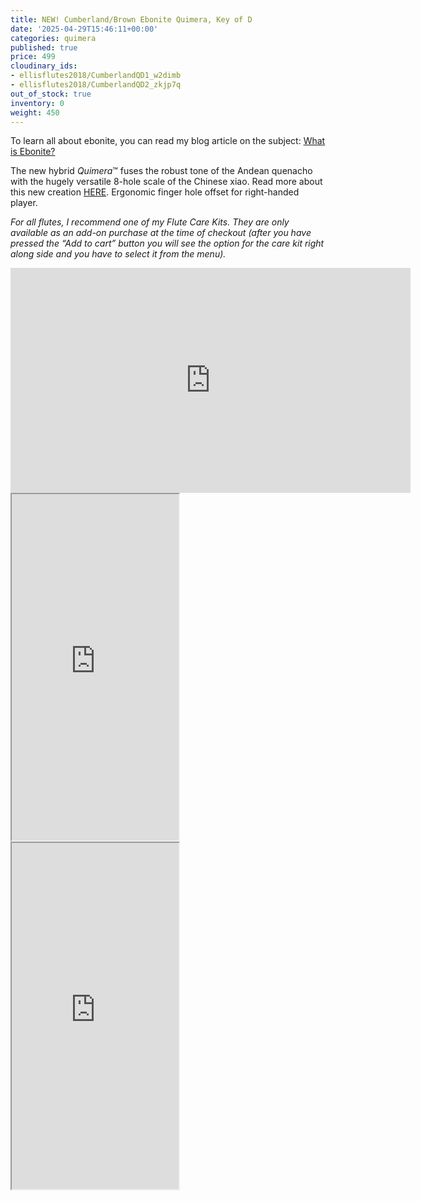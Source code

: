 ```yaml
---
title: NEW! Cumberland/Brown Ebonite Quimera, Key of D
date: '2025-04-29T15:46:11+00:00'
categories: quimera
published: true
price: 499
cloudinary_ids:
- ellisflutes2018/CumberlandQD1_w2dimb
- ellisflutes2018/CumberlandQD2_zkjp7q
out_of_stock: true
inventory: 0
weight: 450
---
```


To learn all about ebonite, you can read my blog article on the subject: [What is Ebonite?](https://www.ellisflutes.com/blog/what-is-ebonite)

The new hybrid  *Quimera*™ fuses the robust tone of the Andean quenacho with the hugely versatile 8-hole scale of the Chinese xiao.  Read more about this new creation [HERE](https://www.ellisflutes.com/world-flutes/quimera).   Ergonomic finger hole offset for right-handed player.

*For all flutes, I recommend one of my Flute Care Kits. They are only available as an add-on purchase at the time of checkout (after you have pressed the “Add to cart” button you will see the option for the care kit right along side and you have to select it from the menu).*

<iframe title="vimeo-player" src="https://player.vimeo.com/video/1057859321?h=5ecf8b6eb0" width="640" height="360" frameborder="0"    allowfullscreen></iframe>

<iframe width="267" height="554" src="https://www.youtube.com/embed/99C4dllkXO8" ></iframe>

<iframe width="267" height="554" src="https://www.youtube.com/embed/UAymcOqrcMo" ></iframe>

